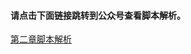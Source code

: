 #### 请点击下面链接跳转到公众号查看脚本解析。

[第二章脚本解析](http://mp.weixin.qq.com/s?__biz=MzI2NDYyMDgwOA==&mid=100000215&idx=4&sn=6098dcf3fa8e0d13eff7942478831ad1&chksm=6aa89fb05ddf16a6a71270188947ac185760dd8fb9613a2e703452072d880e9781cbe8ea5b8c#rd)
